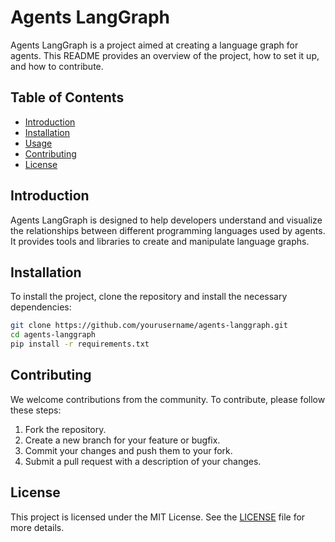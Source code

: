 # Agents LangGraph

Agents LangGraph is a project aimed at creating a language graph for agents. This README provides an overview of the project, how to set it up, and how to contribute.

## Table of Contents
- [Introduction](#introduction)
- [Installation](#installation)
- [Usage](#usage)
- [Contributing](#contributing)
- [License](#license)

## Introduction
Agents LangGraph is designed to help developers understand and visualize the relationships between different programming languages used by agents. It provides tools and libraries to create and manipulate language graphs.

## Installation
To install the project, clone the repository and install the necessary dependencies:

```bash
git clone https://github.com/yourusername/agents-langgraph.git
cd agents-langgraph
pip install -r requirements.txt
```

## Contributing
We welcome contributions from the community. To contribute, please follow these steps:

1. Fork the repository.
2. Create a new branch for your feature or bugfix.
3. Commit your changes and push them to your fork.
4. Submit a pull request with a description of your changes.

## License
This project is licensed under the MIT License. See the [LICENSE](LICENSE) file for more details.
